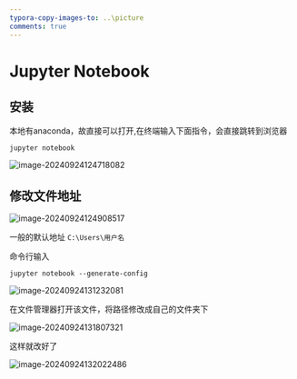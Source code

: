```yaml
---
typora-copy-images-to: ..\picture
comments: true
---
```


# Jupyter Notebook

## 安装

本地有anaconda，故直接可以打开,在终端输入下面指令，会直接跳转到浏览器

```python
jupyter notebook
```

![image-20240924124718082](../picture/image-20240924124718082.png)

## 修改文件地址

![image-20240924124908517](../picture/image-20240924124908517.png)

一般的默认地址 `C:\Users\用户名`

命令行输入

```
jupyter notebook --generate-config
```

![image-20240924131232081](../picture/image-20240924131232081.png)

在文件管理器打开该文件，将路径修改成自己的文件夹下

![image-20240924131807321](../picture/image-20240924131807321.png)

这样就改好了

![image-20240924132022486](../picture/image-20240924132022486.png)